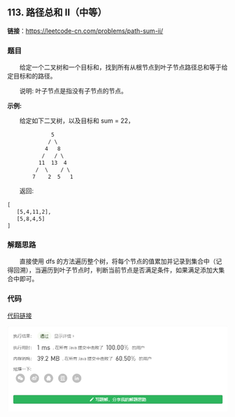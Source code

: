 ## 113. 路径总和 II（中等）

**链接**：https://leetcode-cn.com/problems/path-sum-ii/

### 题目

&emsp;&emsp;给定一个二叉树和一个目标和，找到所有从根节点到叶子节点路径总和等于给定目标和的路径。

&emsp;&emsp;说明: 叶子节点是指没有子节点的节点。

**示例:**

&emsp;&emsp;给定如下二叉树，以及目标和 sum = 22，

````
              5
             / \
            4   8
           /   / \
          11  13  4
         /  \    / \
        7    2  5   1
````
&emsp;&emsp;返回:
````
[
   [5,4,11,2],
   [5,8,4,5]
]
````

### 解题思路

&emsp;&emsp;直接使用 dfs 的方法遍历整个树，将每个节点的值累加并记录到集合中（记得回溯），当遍历到叶子节点时，判断当前节点是否满足条件，如果满足添加大集合中即可。

### 代码

[代码链接](Solution.java)

![提交记录](113.png)